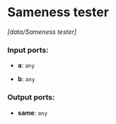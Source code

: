 # Sameness tester

_[data/Sameness tester]_

### Input ports:

* __a__: ` any `


* __b__: ` any `

### Output ports:

* __same__: ` any `

